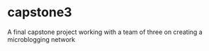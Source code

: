 # capstone3
 A final capstone project working with a team of three on creating a microblogging network

